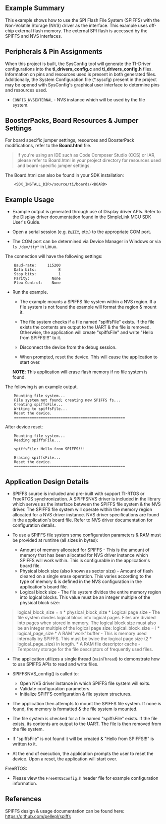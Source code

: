 ## Example Summary

This example shows how to use the SPI Flash File System (SPIFFS) with the
Non-Volatile Storage (NVS) driver as the interface. This example uses off-chip
external flash memory. The external SPI flash is accessed by the SPIFFS and NVS
interfaces.

## Peripherals & Pin Assignments

When this project is built, the SysConfig tool will generate the TI-Driver
configurations into the __ti_drivers_config.c__ and __ti_drivers_config.h__
files. Information on pins and resources used is present in both generated
files. Additionally, the System Configuration file (\*.syscfg) present in the
project may be opened with SysConfig's graphical user interface to determine
pins and resources used.

* `CONFIG_NVSEXTERNAL` - NVS instance which will be used by the file system.

## BoosterPacks, Board Resources & Jumper Settings

For board specific jumper settings, resources and BoosterPack modifications,
refer to the __Board.html__ file.

> If you're using an IDE such as Code Composer Studio (CCS) or IAR, please
refer to Board.html in your project directory for resources used and
board-specific jumper settings.

The Board.html can also be found in your SDK installation:

        <SDK_INSTALL_DIR>/source/ti/boards/<BOARD>

## Example Usage

* Example output is generated through use of Display driver APIs. Refer to the
Display driver documentation found in the  SimpleLink MCU SDK User's Guide.

* Open a serial session (e.g. [`PuTTY`](http://www.putty.org/ "PuTTY's
 Homepage"), etc.) to the appropriate COM port.
* The COM port can be determined via Device Manager in Windows or via
 `ls /dev/tty*` in Linux.

The connection will have the following settings:
```
    Baud-rate:     115200
    Data bits:          8
    Stop bits:          1
    Parity:          None
    Flow Control:    None
```

* Run the example.
    * The example mounts a SPIFFS file system within a NVS region.  If a file
system is not found the example will format the region & mount it.

    * The file system checks if a file named "spiffsFile" exists.  If the file
exists the contents are output to the UART & the file is removed.  Otherwise,
the application will create "spiffsFile" and write "Hello from SPIFFS!!!" to it.

    * Disconnect the device from the debug session.

    * When prompted, reset the device. This will cause the application to start
over.


    __NOTE__: This application will erase flash memory if no file system is found.


The following is an example output.
```
    Mounting file system...
    File system not found; creating new SPIFFS fs...
    Creating spiffsFile...
    Writing to spiffsFile...
    Reset the device.
    ==================================================
```
After device reset:
```
    Mounting file system...
    Reading spiffsFile...

    spiffsFile: Hello from SPIFFS!!!

    Erasing spiffsFile...
    Reset the device.
    ==================================================
```


## Application Design Details

* SPIFFS source is included and pre-built with support TI-RTOS or FreeRTOS
synchronization.  A SPIFFSNVS driver is included in the library which serves as
the interface between the SPIFFS file system & the NVS driver.  The SPIFFS file
system will operate within the memory region allocated for a NVS driver
instance.  NVS driver specifications are found in the application's board file.
Refer to NVS driver documentation for configuration details.

* To use a SPIFFS file system some configuration parameters & RAM must be
provided at runtime (all sizes in bytes):
    * Amount of memory allocated for SPIFFS - This is the amount of memory that
has been allocated for NVS driver instance which SPIFFS will work within.  This
is configurable in the application's board file.
    * Physical block size (also known as sector size) - Amount of flash cleared
on a single erase operation.  This varies according to the type of memory & is
defined in the NVS configuration in the application's board file.
    * Logical block size - The file system divides the entire memory region into
logical blocks.  This value must be an integer multiple of the physical block
size:
> logical_block_size = n * physical_block_size
    * Logical page size - The file system divides logical blocs into logical
pages.  Files are divided into pages when stored in memory.  The logical block
size must also be an integer multiple of the logical page size:
> logical_block_size = i * logical_page_size
    * A RAM 'work' buffer - This is memory used internally by SPIFFS.  This must
be twice the logical page size (2 * logical_page_size) in length.
    * A RAM file descriptor cache - Temporary storage for the file descriptors
of frequently used files.

* The application utilizes a single thread (`mainThread`) to demonstrate how to
use SPIFFS APIs to read and write files.

* SPIFFSNVS_config() is called to:
    * Open NVS driver instance in which SPIFFS file system will exits.
    * Validate configuration parameters.
    * Initialize SPIFFS configuration & file system structures.

* The application then attempts to mount the SPIFFS file system.  If none is
found, the memory is formatted & the file system is mounted.

* The file system is checked for a file named "spiffsFile" exists.  If the file
exists, its contents are output to the UART.  The file is then removed from the
file system.

* If "spiffsFile" is not found it will be created & "Hello from SPIFFS!!!" is
written to it.

* At the end of execution, the application prompts the user to reset the
device. Upon a reset, the application will start over.


FreeRTOS:

* Please view the `FreeRTOSConfig.h` header file for example configuration
information.

## References
SPIFFS design & usage documentation can be found here:
    https://github.com/pellepl/spiffs

